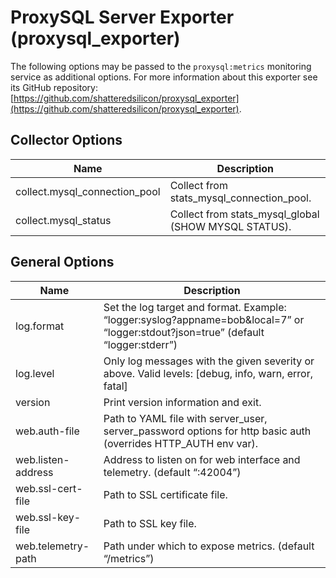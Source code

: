 # ProxySQL Server Exporter (proxysql_exporter)

The following options may be passed to the `proxysql:metrics` monitoring
service as additional options. For more information about this exporter see its
GitHub repository: [https://github.com/shatteredsilicon/proxysql_exporter](https://github.com/shatteredsilicon/proxysql_exporter).

## Collector Options

| Name                          | Description                                          |
| ----------------------------- | ---------------------------------------------------- |
| collect.mysql_connection_pool | Collect from stats_mysql_connection_pool.            |
| collect.mysql_status          | Collect from stats_mysql_global (SHOW MYSQL STATUS). |

## General Options

| Name               | Description |
| ------------------ | ----------------------------------------------------------------------- |
| log.format         | Set the log target and format. Example: “logger:syslog?appname=bob&local=7” or “logger:stdout?json=true” (default “logger:stderr”) |
| log.level          | Only log messages with the given severity or above. Valid levels: [debug, info, warn, error, fatal] |
| version            | Print version information and exit. |
| web.auth-file      | Path to YAML file with server_user, server_password options for http basic auth (overrides HTTP_AUTH env var). |
| web.listen-address | Address to listen on for web interface and telemetry. (default “:42004”) |
| web.ssl-cert-file  | Path to SSL certificate file. |
| web.ssl-key-file   | Path to SSL key file. |
| web.telemetry-path | Path under which to expose metrics. (default “/metrics”) |
